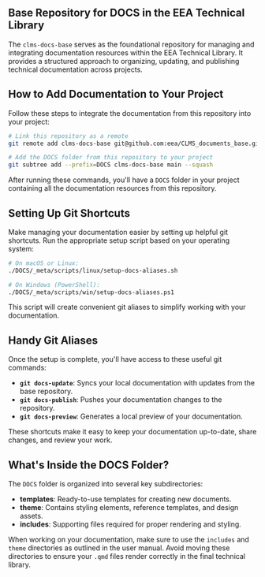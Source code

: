 ## Base Repository for DOCS in the EEA Technical Library

The `clms-docs-base` serves as the foundational repository for managing and integrating documentation resources within the EEA Technical Library. It provides a structured approach to organizing, updating, and publishing technical documentation across projects.

## How to Add Documentation to Your Project

Follow these steps to integrate the documentation from this repository into your project:

```bash
# Link this repository as a remote
git remote add clms-docs-base git@github.com:eea/CLMS_documents_base.git

# Add the DOCS folder from this repository to your project
git subtree add --prefix=DOCS clms-docs-base main --squash
```

After running these commands, you'll have a `DOCS` folder in your project containing all the documentation resources from this repository.

## Setting Up Git Shortcuts

Make managing your documentation easier by setting up helpful git shortcuts.
Run the appropriate setup script based on your operating system:

```bash
# On macOS or Linux:
./DOCS/_meta/scripts/linux/setup-docs-aliases.sh

# On Windows (PowerShell):
./DOCS/_meta/scripts/win/setup-docs-aliases.ps1
```

This script will create convenient git aliases to simplify working with your documentation.

## Handy Git Aliases

Once the setup is complete, you'll have access to these useful git commands:

- **`git docs-update`**: Syncs your local documentation with updates from the base repository.
- **`git docs-publish`**: Pushes your documentation changes to the repository.
- **`git docs-preview`**: Generates a local preview of your documentation.

These shortcuts make it easy to keep your documentation up-to-date, share changes, and review your work.

## What's Inside the DOCS Folder?

The `DOCS` folder is organized into several key subdirectories:

- **templates**: Ready-to-use templates for creating new documents.
- **theme**: Contains styling elements, reference templates, and design assets.
- **includes**: Supporting files required for proper rendering and styling.

When working on your documentation, make sure to use the `includes` and `theme` directories as outlined in the user manual. Avoid moving these directories to ensure your `.qmd` files render correctly in the final technical library.

